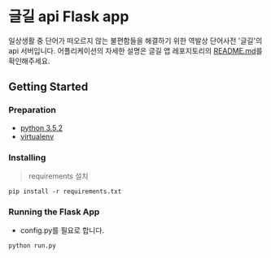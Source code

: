 # 글길 api Flask app

일상생활 중 단어가 떠오르지 않는 불편함들을 해결하기 위한 역발상 단어사전 '글길'의 api 서버입니다.
어플리케이션의 자세한 설명은 글길 앱 레포지토리의 [README.md]()를 확인해주세요.

## Getting Started
### Preparation
* [python 3.5.2](https://www.python.org/downloads/release/python-352/)
* [virtualenv](https://virtualenv.pypa.io/en/stable/#)

### Installing
> requirements 설치
```
pip install -r requirements.txt
```

### Running the Flask App
- config.py를 필요로 합니다. 
```
python run.py
```

